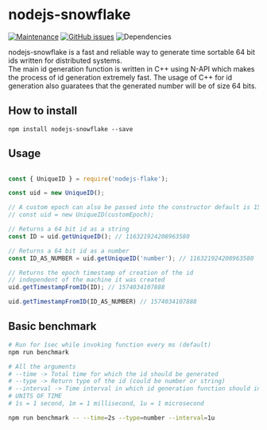 # nodejs-snowflake

[![Maintenance](https://img.shields.io/badge/Maintained%3F-yes-green.svg)](https://gitHub.com/utkarsh-pro/nodejs-snowflake/graphs/commit-activity)
[![GitHub issues](https://img.shields.io/github/issues/utkarsh-pro/nodejs-snowflake.svg)](https://gitHub.com/utkarsh-pro/nodejs-snowflake/issues/)
![Dependencies](https://img.shields.io/david/utkarsh-pro/nodejs-snowflake)

nodejs-snowflake is a fast and reliable way to generate time sortable 64 bit ids written for distributed systems.  
The main id generation function is written in C++ using N-API which makes the process of id generation extremely fast. The usage of C++
for id generation also guaratees that the generated number will be of size 64 bits.

## How to install

```
npm install nodejs-snowflake --save
```

## Usage
```javascript

const { UniqueID } = require('nodejs-flake');

const uid = new UniqueID(); 

// A custom epoch can also be passed into the constructor default is 1546300800000 (01-01-2019)
// const uid = new UniqueID(customEpoch);

// Returns a 64 bit id as a string
const ID = uid.getUniqueID(); // 116321924208963580

// Returns a 64 bit id as a number
const ID_AS_NUMBER = uid.getUniqueID('number'); // 116321924208963580

// Returns the epoch timestamp of creation of the id 
// independent of the machine it was created
uid.getTimestampFromID(ID); // 1574034107888

uid.getTimestampFromID(ID_AS_NUMBER) // 1574034107888

```

## Basic benchmark
```bash
# Run for 1sec while invoking function every ms (default)
npm run benchmark 

# All the arguments
# --time -> Total time for which the id should be generated
# --type -> Return type of the id (could be number or string)
# --interval -> Time interval in which id generation function should invoked
# UNITS OF TIME
# 1s = 1 second, 1m = 1 millisecond, 1u = 1 microsecond

npm run benchmark -- --time=2s --type=number --interval=1u

```
